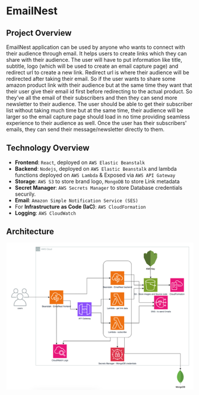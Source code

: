# EmailNest

## Project Overview
EmailNest application can be used by anyone who wants to connect with their audience through email. It helps users to create links which they can share with their audience. The user will have to put information like title, subtitle, logo (which will be used to create an email capture page) and redirect url to create a new link. Redirect url is where their audience will be redirected after taking their email. So if the user wants to share some amazon product link with their audience but at the same time they want that their user give their email id first before redirecting to the actual product. So they’ve all the email of their subscribers and then they can send more newsletter to their audience. The user should be able to get their subscriber list without taking much time but at the same time, their audience will be larger so the email capture page should load in no time providing seamless experience to their audience as well. Once the user has their subscribers' emails, they can send their message/newsletter directly to them.

## Technology Overview
 - **Frontend**: `React`, deployed on `AWS Elastic Beanstalk`
 - **Backend**: `Nodejs`,  deployed on `AWS Elastic Beanstalk` and lambda functions deployed on `AWS Lambda` & Exposed via `AWS API Gateway`
 - **Storage**: `AWS S3` to store brand logo, `MongoDB` to store Link metadata
 - **Secret Manager**: `AWS Secrets Manager` to store Database credentials securily. 
 - **Email**: `Amazon Simple Notification Service (SES)` 
 - For **Infrastructure as Code (IaC)**: `AWS CloudFormation` 
 - **Logging**: `AWS CloudWatch`

## Architecture

![EmailNest Architecture](EmailNest-Arch.png)
